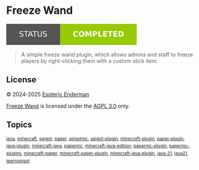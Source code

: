 # Freeze Wand

[![Project Status: Completed](./assets/images/badges/status.svg)](./)

> A simple freeze wand plugin, which allows admins and staff to freeze players by right-clicking them with a custom stick item.

## License

&copy; 2024-2025 [Esoteric Enderman](https://enderman.dev)

[Freeze Wand](./) is licensed under the [AGPL 3.0](./LICENSE) only.

## Topics

<sup>[java](https://github.com/topics/java), [minecraft](https://github.com/topics/minecraft), [spigot](https://github.com/topics/spigot), [paper](https://github.com/topics/paper), [spigotmc](https://github.com/topics/spigotmc), [spigot-plugin](https://github.com/topics/spigot-plugin), [minecraft-plugin](https://github.com/topics/minecraft-plugin), [paper-plugin](https://github.com/topics/paper-plugin), [java-plugin](https://github.com/topics/java-plugin), [minecraft-java](https://github.com/topics/minecraft-java), [papermc](https://github.com/topics/papermc), [minecraft-java-edition](https://github.com/topics/minecraft-java-edition), [papermc-plugin](https://github.com/topics/papermc-plugin), [papermc-plugins](https://github.com/topics/papermc-plugins), [minecraft-paper](https://github.com/topics/minecraft-paper), [minecraft-paper-plugin](https://github.com/topics/minecraft-paper-plugin), [minecraft-java-plugin](https://github.com/topics/minecraft-java-plugin), [java-21](https://github.com/topics/java-21), [java21](https://github.com/topics/java21), [learnspigot](https://github.com/topics/learnspigot)</sup>
